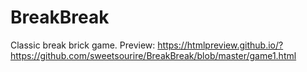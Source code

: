 # BreakBreak

Classic break brick game. Preview:
https://htmlpreview.github.io/?https://github.com/sweetsourire/BreakBreak/blob/master/game1.html
